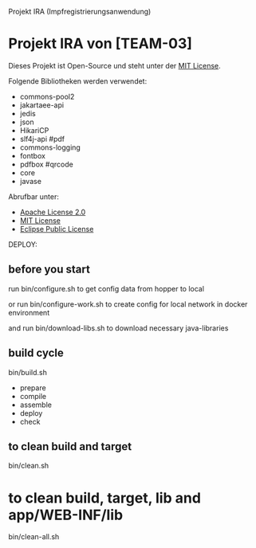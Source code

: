 Projekt IRA (Impfregistrierungsanwendung)

# Projekt IRA von [TEAM-03]

Dieses Projekt ist Open-Source und steht unter der [MIT License](LICENSE.txt).

Folgende Bibliotheken werden verwendet:

- commons-pool2 
- jakartaee-api 
- jedis
- json
- HikariCP
- slf4j-api
#pdf
- commons-logging
- fontbox
- pdfbox
#qrcode
- core
- javase


Abrufbar unter:
- [Apache License 2.0](https://www.apache.org/licenses/LICENSE-2.0)
- [MIT License](https://opensource.org/licenses/MIT)
- [Eclipse Public License](https://www.eclipse.org/legal/epl-2.0/)


DEPLOY:
## before you start
run
bin/configure.sh
to get config data from hopper to local

or run
bin/configure-work.sh
to create config for local network in docker environment

and run
bin/download-libs.sh
to download necessary java-libraries


## build cycle
bin/build.sh
- prepare
- compile
- assemble
- deploy
- check

## to clean build and target
bin/clean.sh

# to clean build, target, lib and app/WEB-INF/lib
bin/clean-all.sh
